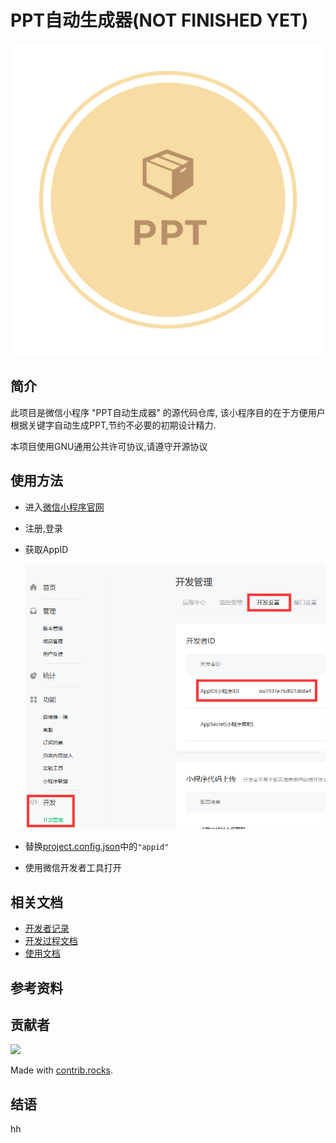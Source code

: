 # PPT自动生成器(NOT FINISHED YET)

<div align=center><img src="https://raw.githubusercontent.com/learner-lu/picbed/master/logo_transparent.png" height="500"></div>

## 简介

此项目是微信小程序 "PPT自动生成器" 的源代码仓库, 该小程序目的在于方便用户根据关键字自动生成PPT,节约不必要的初期设计精力.

本项目使用GNU通用公共许可协议,请遵守开源协议

## 使用方法

- 进入[微信小程序官网](https://mp.weixin.qq.com/cgi-bin/wx)
- 注册,登录
- 获取AppID

  ![20220525231716](https://raw.githubusercontent.com/learner-lu/picbed/master/20220525231716.png)

- 替换[project.config.json](source/project.config.json)中的`"appid"`
- 使用微信开发者工具打开

## 相关文档

- [开发者记录](开发者记录.md)
- [开发过程文档](开发过程文档.md)
- [使用文档](使用文档.md)

## 参考资料

## 贡献者

<a href="https://github.com/learner-shx/PPT-generator/graphs/contributors">
  <img src="https://contrib.rocks/image?repo=learner-shx/PPT-generator" />
</a>

Made with [contrib.rocks](https://contrib.rocks).

## 结语

hh

